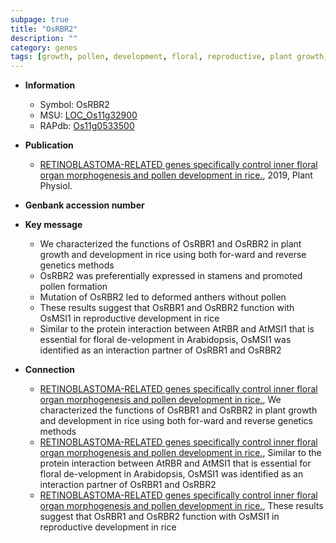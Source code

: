 ```yaml
---
subpage: true
title: "OsRBR2"
description: ""
category: genes
tags: [growth, pollen, development, floral, reproductive, plant growth, reproductive development]
---
```


* **Information**  
    + Symbol: OsRBR2  
    + MSU: [LOC_Os11g32900](http://rice.plantbiology.msu.edu/cgi-bin/ORF_infopage.cgi?orf=LOC_Os11g32900)  
    + RAPdb: [Os11g0533500](http://rapdb.dna.affrc.go.jp/viewer/gbrowse_details/irgsp1?name=Os11g0533500)  

* **Publication**  
    + [RETINOBLASTOMA-RELATED genes specifically control inner floral organ morphogenesis and pollen development in rice.](http://www.ncbi.nlm.nih.gov/pubmed?term=RETINOBLASTOMA-RELATED+genes+specifically+control+inner+floral+organ+morphogenesis+and+pollen+development+in+rice.%5BTitle%5D), 2019, Plant Physiol.

* **Genbank accession number**  

* **Key message**  
    + We characterized the functions of OsRBR1 and OsRBR2 in plant growth and development in rice using both for-ward and reverse genetics methods
    + OsRBR2 was preferentially expressed in stamens and promoted pollen formation
    + Mutation of OsRBR2 led to deformed anthers without pollen
    + These results suggest that OsRBR1 and OsRBR2 function with OsMSI1 in reproductive development in rice
    + Similar to the protein interaction between AtRBR and AtMSI1 that is essential for floral de-velopment in Arabidopsis, OsMSI1 was identified as an interaction partner of OsRBR1 and OsRBR2

* **Connection**  
    + [RETINOBLASTOMA-RELATED genes specifically control inner floral organ morphogenesis and pollen development in rice.](http://www.ncbi.nlm.nih.gov/pubmed?term=RETINOBLASTOMA-RELATED+genes+specifically+control+inner+floral+organ+morphogenesis+and+pollen+development+in+rice.%5BTitle%5D),  We characterized the functions of OsRBR1 and OsRBR2 in plant growth and development in rice using both for-ward and reverse genetics methods
    + [RETINOBLASTOMA-RELATED genes specifically control inner floral organ morphogenesis and pollen development in rice.](http://www.ncbi.nlm.nih.gov/pubmed?term=RETINOBLASTOMA-RELATED+genes+specifically+control+inner+floral+organ+morphogenesis+and+pollen+development+in+rice.%5BTitle%5D),  Similar to the protein interaction between AtRBR and AtMSI1 that is essential for floral de-velopment in Arabidopsis, OsMSI1 was identified as an interaction partner of OsRBR1 and OsRBR2
    + [RETINOBLASTOMA-RELATED genes specifically control inner floral organ morphogenesis and pollen development in rice.](http://www.ncbi.nlm.nih.gov/pubmed?term=RETINOBLASTOMA-RELATED+genes+specifically+control+inner+floral+organ+morphogenesis+and+pollen+development+in+rice.%5BTitle%5D),  These results suggest that OsRBR1 and OsRBR2 function with OsMSI1 in reproductive development in rice



